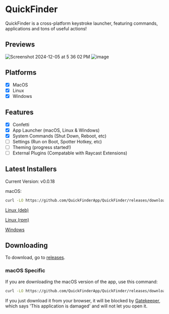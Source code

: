 # QuickFinder

QuickFinder is a cross-platform keystroke launcher, featuring commands, applications and tons of useful actions!

## Previews

![Screenshot 2024-12-05 at 5 36 02 PM](https://github.com/user-attachments/assets/e00d8b6a-f9b8-4025-a3cb-e9cf352aa476)
![image](https://github.com/user-attachments/assets/b8ec276f-0b1c-4a95-9ceb-0858bfe8a1fb)

## Platforms

- [x] MacOS
- [x] Linux
- [x] Windows

## Features

- [x] Confetti
- [x] App Launcher (macOS, Linux & Windows)
- [x] System Commands (Shut Down, Reboot, etc)
- [ ] Settings (Run on Boot, Spotter Hotkey, etc)
- [ ] Theming (progress started!)
- [ ] External Plugins (Compatable with Raycast Extensions)

## Latest Installers

Current Version: v0.0.18

macOS:

```bash
curl -LO https://github.com/QuickFinderApp/QuickFinder/releases/download/v0.0.19/quickfinder-macos-installer.dmg
```

[Linux (deb)](https://github.com/QuickFinderApp/QuickFinder/releases/download/v0.0.19/quick-finder-amd64-installer.deb)

[Linux (rpm)](https://github.com/QuickFinderApp/QuickFinder/releases/download/v0.0.19/quick-finder-x86_64-installer.rpm)

[Windows](https://github.com/QuickFinderApp/QuickFinder/releases/download/v0.0.19/quickfinder-windows-installer.exe)

## Downloading

To download, go to [releases](https://github.com/QuickFinderApp/QuickFinder/releases).

### macOS Specific

If you are downloading the macOS version of the app, use this command:

```bash
curl -LO https://github.com/QuickFinderApp/QuickFinder/releases/download/<release>/quickfinder-macos-installer.dmg
```

If you just download it from your browser, it will be blocked by [Gatekeeper](https://disable-gatekeeper.github.io/), which says 'This application is damaged' and will not let you open it.
